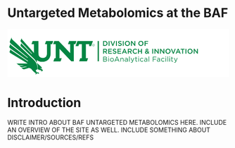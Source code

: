 # Untargeted Metabolomics at the BAF
![BAF Logo](images/BAF_logo.png "The BioAnalytical Facility")

# Introduction

WRITE INTRO ABOUT BAF UNTARGETED METABOLOMICS HERE. INCLUDE AN OVERVIEW OF THE SITE AS WELL. INCLUDE SOMETHING ABOUT DISCLAIMER/SOURCES/REFS

